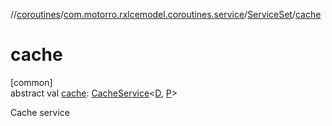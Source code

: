 //[coroutines](../../../index.md)/[com.motorro.rxlcemodel.coroutines.service](../index.md)/[ServiceSet](index.md)/[cache](cache.md)

# cache

[common]\
abstract val [cache](cache.md): [CacheService](../-cache-service/index.md)&lt;[D](index.md), [P](index.md)&gt;

Cache service
